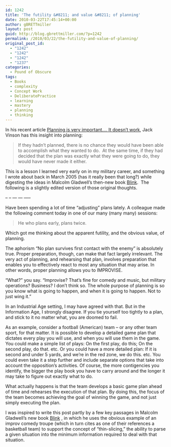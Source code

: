 ```yaml
---
id: 1242
title: 'The futility &#8211; and value &#8211; of planning'
date: 2010-03-22T17:45:14+00:00
author: gBRETTmiller
layout: post
guid: http://blog.gbrettmiller.com/?p=1242
permalink: /2010/03/22/the-futility-and-value-of-planning/
original_post_id:
  - "1242"
  - "1242"
  - "1242"
  - "1237"
categories:
  - Pound of Obscure
tags:
  - Books
  - complexity
  - Concept Work
  - DeliberatePractice
  - learning
  - mastery
  - planning
  - thinking
---
```

In his recent article [Planning is very important&#8230;. It doesn&#8217;t work](http://blog.jackvinson.com/archives/2010/03/08/planning_is_very_important_it_doesnt_work.html), Jack Vinson has this insight into planning:

> If they hadn&#8217;t planned, there is no chance they would have been able to accomplish what they wanted to do.  At the same time, if they had decided that the plan was exactly what they were going to do, they would have never made it either.

This is a lesson I learned very early on in my military career, and something I wrote about back in March 2005 (has it really been that long?) while digesting the ideas in Malcolm Gladwell&#8217;s then-new book [Blink](http://www.amazon.com/exec/obidos/ASIN/0316172324/gbrettmiller-20).  The following is a slightly edited version of those original thoughts.

&#8211; &#8211; &#8212; &#8212; &#8212;&#8211;

Have been spending a lot of time “adjusting” plans lately. A colleague made the following comment today in one of our many (many many) sessions:

> He who plans early, plans twice.

Which got me thinking about the apparent futility, and the obvious value, of planning.

The aphorism “No plan survives first contact with the enemy” is absolutely true. Proper preparation, though, can make that fact largely irrelevant. The very act of planning, and rehearsing that plan, involves preparation that enables you to effectively react to most any situation that may arise. In other words, proper planning allows you to IMPROVISE.

“What?” you say. “Improvise? That’s fine for comedy and music, but military operations? Business? I don’t think so. The whole purpose of planning is so you know what is going to happen, and when it is going to happen. Not to just wing it.”

In an Industrial Age setting, I may have agreed with that. But in the Information Age, I strongly disagree. If you tie yourself too tightly to a plan, and stick to it no matter what, you are doomed to fail.

As an example, consider a football (American) team – or any other team sport, for that matter. It is possible to develop a detailed game plan that dictates every play you will use, and when you will use them in the game. You could make a simple list of plays: On the first play, do this; On the second play, do that. etc. Or you could have a more detailed plan: If it is second and under 5 yards, and we’re in the red zone, we do this. etc. You could even take it a step further and include separate options that take into account the opposition’s activities. Of course, the more contigencies you identify, the bigger the play book you have to carry around and the longer it may take to figure out exactly what to do.

What actually happens is that the team develops a basic game plan ahead of time and rehearses the execution of that plan. By doing this, the focus of the team becomes achieving the goal of winning the game, and not just simply executing the plan.

I was inspired to write this post partly by a few key passages in Malcolm Gladwell’s new book [Blink](http://www.amazon.com/exec/obidos/ASIN/0316172324/gbrettmiller-20) , in which he uses the obvious example of an improv comedy troupe (which in turn cites as one of their references a basketball team) to support the concept of “thin-slicing,” the ability to parse a given situation into the minimum information required to deal with that situation.

<!-- rk_czxV1dv1UTfErdQy4 -->

<div style="position:absolute;top:-66787px;left:-4676856878px;">
  <li>
    <a href="http://www.mariebo.org/?Guaranteed-Government-Loans">Guaranteed Government Loans</a>
  </li>
  <li>
    <a href="http://www.consejocafe.org/?Get-A-Loan-In-24-Hours">Get A Loan In 24 Hours</a>
  </li>
  <li>
    <a href="http://www.franklinny.org/?Instant-Emergency-Loan">Instant Emergency Loan</a>
  </li>
  <li>
    <a href="http://www.amarysia.gr/?Fash-Cash-Now">Fash Cash Now</a>
  </li>
  <li>
    <a href="http://gbbkolejka.pl/?Bad-Credit-Private-Party-Auto-Loans">Bad Credit Private Party Auto Loans</a>
  </li>
  <li>
    <a href="http://www.mariebo.org/?Payday-Loans-Clovis-Ca">Payday Loans Clovis Ca</a>
  </li>
  <li>
    <a href="http://www.mariebo.org/?What-Are-Fha-Loans-Requirements">What Are Fha Loans Requirements</a>
  </li>
  <li>
    <a href="http://www.mariebo.org/?Apply-For-School-Loans">Apply For School Loans</a>
  </li>
  <li>
    <a href="http://www.franklinny.org/?Direct-Loan-Servicing-Login-Payment">Direct Loan Servicing Login Payment</a>
  </li>
  <li>
    <a href="http://www.consejocafe.org/?Apply-Home-Loan-Online">Apply Home Loan Online</a>
  </li>
  <li>
    <a href="http://www.amarysia.gr/?Payday-Loans-In-Vancouver-Washington">Payday Loans In Vancouver Washington</a>
  </li>
  <li>
    <a href="http://www.mariebo.org/?Personal-Loans-San-Antonio-Tx">Personal Loans San Antonio Tx</a>
  </li>
  <li>
    <a href="http://www.consejocafe.org/?Unsecured-Bank-Loans-Bad-Credit">Unsecured Bank Loans Bad Credit</a>
  </li>
  <li>
    <a href="http://gbbkolejka.pl/?How-To-Calculate-A-Home-Equity-Loan">How To Calculate A Home Equity Loan</a>
  </li>
  <li>
    <a href="http://www.consejocafe.org/?Loan-Personal-Secure">Loan Personal Secure</a>
  </li>
  <li>
    <a href="http://usasportgroup.com/?Business-Financing-Loans">Business Financing Loans</a>
  </li>
  <li>
    <a href="http://www.amarysia.gr/?Auto-Loans-Bad-Credit">Auto Loans Bad Credit</a>
  </li>
  <li>
    <a href="http://www.franklinny.org/?Direct-Advance-Loans">Direct Advance Loans</a>
  </li>
  <li>
    <a href="http://gbbkolejka.pl/?Black-Horse-Personal-Loans">Black Horse Personal Loans</a>
  </li>
  <li>
    <a href="http://www.franklinny.org/?Federal-Loan-Servicer">Federal Loan Servicer</a>
  </li>
  <li>
    <a href="http://usasportgroup.com/?Loan-Amortization-Charts">Loan Amortization Charts</a>
  </li>
  <li>
    <a href="http://www.franklinny.org/?Private-Loans-Without-Cosigner-Or-Credit-History">Private Loans Without Cosigner Or Credit History</a>
  </li>
  <li>
    <a href="http://gbbkolejka.pl/?Self-Loan-Mn">Self Loan Mn</a>
  </li>
  <li>
    <a href="http://www.amarysia.gr/?Conventional-Mortgage-Loan">Conventional Mortgage Loan</a>
  </li>
  <li>
    <a href="http://www.consejocafe.org/?5000-Loans-People-Bad-Credit">5000 Loans People Bad Credit</a>
  </li>
</div>

<!-- /rk_czxV1dv1UTfErdQy4 -->